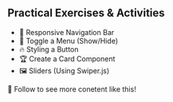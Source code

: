 ## Practical Exercises & Activities

* 🧭 Responsive Navigation Bar
* 🚀 Toggle a Menu (Show/Hide)
* 🔥 Styling a Button
* 🏆 Create a Card Component
* 🖼️ Sliders (Using Swiper.js)

💙 Follow to see more conetent like this!